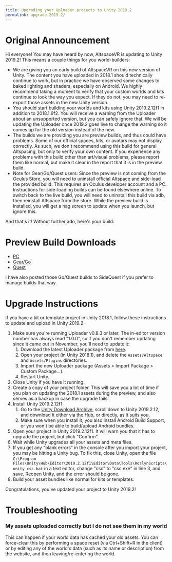 ```yaml
---
title: Upgrading your Uploader projects to Unity 2019.2
permalink: upgrade-2019-2/
---
```


Original Announcement
======================

Hi everyone! You may have heard by now, AltspaceVR is updating to Unity 2019.2! This means a couple things for you world-builders:

* We are giving you an early build of AltspaceVR on this new version of Unity. The content you have uploaded in 2018.1 should technically continue to work, but in practice we have observed some changes to baked lighting and shaders, especially on Android. We highly recommend taking a moment to verify that your custom worlds and kits continue to look the way you expect. If they do not, you may need to re-export those assets in the new Unity version.
* You should start building your worlds and kits using Unity 2019.2.12f1 in addition to 2018.1.9f2. You will receive a warning from the Uploader about an unsupported version, but you can safely ignore that. We will be updating the Uploader once 2019.2 goes live to change the warning so it comes up for the old version instead of the new.
* The builds we are providing you are preview builds, and thus could have problems. Some of our official spaces, kits, or avatars may not display correctly. As such, we don't recommend using this build for general Altspacing, but only to verify your own content. If you experience any problems with this build other than art/visual problems, please report them like normal, but make it clear in the report that it is in the preview build.
* Note for Gear/Go/Quest users: Since the preview is not coming from the Oculus Store, you will need to uninstall official Altspace and side-load the provided build. This requires an Oculus developer account and a PC. Instructions for side-loading builds can be found elsewhere online. To switch back to the live build, you will need to uninstall this build via adb, then reinstall Altspace from the store. While the preview build is installed, you will get a nag screen to update when you launch, but ignore this.

And that's it! Without further ado, here's your build:

Preview Build Downloads
=======================

* [PC](https://altvr.com/unity-2019-preview-pc/) 
* [Gear/Go](https://altvr.com/unity-2019-preview-go/) 
* [Quest](https://altvr.com/unity-2019-preview-quest/)

I have also posted those Go/Quest builds to SideQuest if you prefer to manage builds that way.

Upgrade Instructions
=====================

If you have a kit or template project in Unity 2018.1, follow these instructions to update and upload in Unity 2019.2:

1. Make sure you're running Uploader v0.8.3 or later. The in-editor version number has always read "1.0.0", so if you don't remember updating since it came out in November, you'll need to update it:
    1. Download the latest Uploader package from [here](https://altvr.com/download-latest-unity-uploader/).
    2. Open your project (in Unity 2018.1), and delete the `Assets/Altspace` and `Assets/Plugins` directories.
    3. Import the new Uploader package (Assets > Import Package > Custom Package...).
    4. Restart Unity.
2. Close Unity if you have it running.
3. Create a copy of your project folder. This will save you a lot of time if you plan on updating the 2018.1 assets during the preview, and also serves as a backup in case the upgrade fails.
4. Install Unity 2019.2.12f1:
    1. Go to the [Unity Download Archive](https://unity3d.com/get-unity/download/archive), scroll down to Unity 2019.2.12, and download it either via the Hub, or directly, as it suits you.
    2. Make sure when you install it, you also install Android Build Support, or you won't be able to build/upload Android bundles.
5. Open your project in Unity 2019.2.12f1. It will warn you that it has to upgrade the project, but click "Confirm".
6. Wait while Unity upgrades all your assets and meta files.
7. If you get any "blank errors" in the console after you import your project, you may be hitting a Unity bug. To fix this, close Unity, open the file `C:\Program Files\Unity\Hub\Editor\2019.2.12f1\Editor\Data\Tools\RoslynScripts\unity_csc.bat` in a text editor, change "csc" to "csc.exe" in line 3, and save. Reopen Unity, and the error should be gone.
8. Build your asset bundles like normal for kits or templates.

Congratulations, you've updated your project to Unity 2019.2!

Troubleshooting
===============

### My assets uploaded correctly but I do not see them in my world

This can happen if your world data has cached your old assets.  You can force-clear this by performing a space reset (via Ctrl+Shift+R in the client) or by editing any of the world's data (such as its name or description) from the website, and then leaving/re-entering the world.
